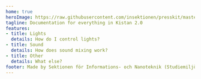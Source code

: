 ```yaml
---
home: true
heroImage: https://raw.githubusercontent.com/insektionen/presskit/master/namnder/smn/smn.svg
tagline: Documentation for everything in Kistan 2.0
features:
- title: Lights
  details: How do I control lights?
- title: Sound
  details: How does sound mixing work?
- title: Other
  details: What else?
footer: Made by Sektionen för Informations- och Nanoteknik (Studiemiljönämnden)
---
```

